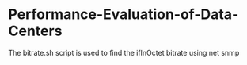 # Performance-Evaluation-of-Data-Centers

The bitrate.sh script is used to find the ifInOctet bitrate using net snmp
